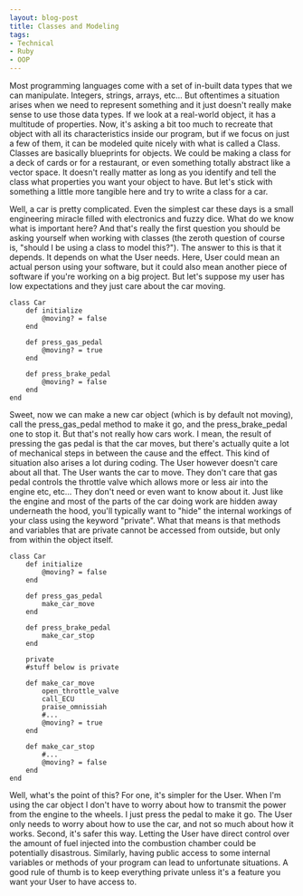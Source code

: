```yaml
---
layout: blog-post
title: Classes and Modeling
tags:
- Technical
- Ruby
- OOP
---
```

Most programming languages come with a set of in-built data types that we can manipulate. Integers, strings, arrays, etc... But oftentimes a situation arises when we need to represent something and it just doesn't really make sense to use those data types. If we look at a real-world object, it has a multitude of properties. Now, it's asking a bit too much to recreate that object with all its characteristics inside our program, but if we focus on just a few of them, it can be modeled quite nicely with what is called a Class. Classes are basically blueprints for objects. We could be making a class for a deck of cards or for a restaurant, or even something totally abstract like a vector space. It doesn't really matter as long as you identify and tell the class what properties you want your object to have. But let's stick with something a little more tangible here and try to write a class for a car.

Well, a car is pretty complicated. Even the simplest car these days is a small engineering miracle filled with electronics and fuzzy dice. What do we know what is important here? And that's really the first question you should be asking yourself when working with classes (the zeroth question of course is, "should I be using a class to model this?"). The answer to this is that it depends. It depends on what the User needs. Here, User could mean an actual person using your software, but it could also mean another piece of software if you're working on a big project. But let's suppose my user has low expectations and they just care about the car moving.

	class Car
		def initialize
			@moving? = false
		end

		def press_gas_pedal
			@moving? = true
		end

		def press_brake_pedal
			@moving? = false
		end
	end

Sweet, now we can make a new car object (which is by default not moving), call the press_gas_pedal method to make it go, and the press_brake_pedal one to stop it. But that's not really how cars work. I mean, the result of pressing the gas pedal is that the car moves, but there's actually quite a lot of mechanical steps in between the cause and the effect. This kind of situation also arises a lot during coding. The User however doesn't care about all that. The User wants the car to move. They don't care that gas pedal controls the throttle valve which allows more or less air into the engine etc, etc... They don't need or even want to know about it. Just like the engine and most of the parts of the car doing work are hidden away underneath the hood, you'll typically want to "hide" the internal workings of your class using the keyword "private". What that means is that methods and variables that are private cannot be accessed from outside, but only from within the object itself.

	class Car
		def initialize
			@moving? = false
		end

		def press_gas_pedal
			make_car_move
		end

		def press_brake_pedal
			make_car_stop
		end

		private
		#stuff below is private

		def make_car_move
			open_throttle_valve
			call_ECU
			praise_omnissiah
			#...
			@moving? = true
		end
		
		def make_car_stop
			#...
			@moving? = false
		end
	end

Well, what's the point of this? For one, it's simpler for the User. When I'm using the car object I don't have to worry about how to transmit the power from the engine to the wheels. I just press the pedal to make it go. The User only needs to worry about how to use the car, and not so much about how it works. Second, it's safer this way. Letting the User have direct control over the amount of fuel injected into the combustion chamber could be potentially disastrous. Similarly, having public access to some internal variables or methods of your program can lead to unfortunate situations. A good rule of thumb is to keep everything private unless it's a feature you want your User to have access to.
